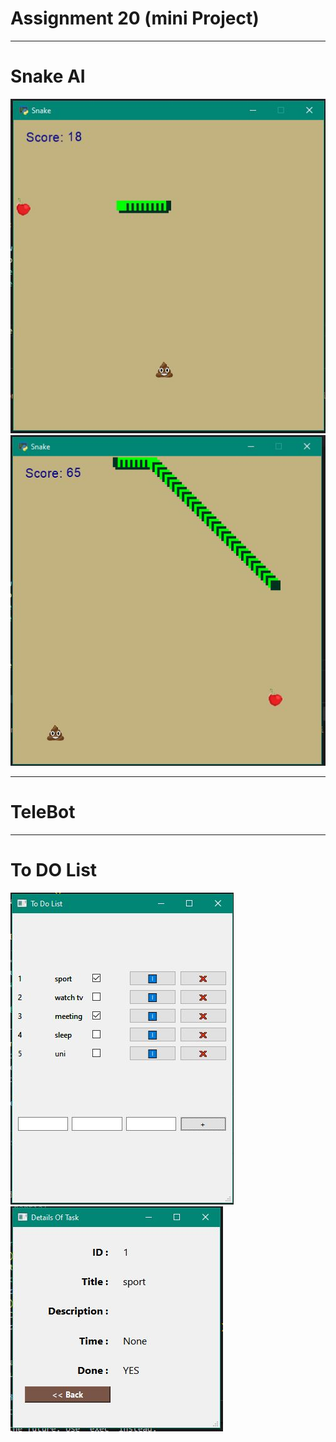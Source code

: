 # Assignment 20 (mini Project)

---
# Snake AI

![Screen Shot](snake/img/Capture1.JPG)
![Screen Shot](snake/img/Capture2.JPG)

---
# TeleBot

---
# To DO List

![Screen Shot](ToDoList/img/Capture1.JPG)
![Screen Shot](ToDoList/img/Capture2.JPG)
